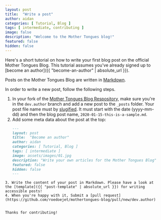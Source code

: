 ```yaml
---
layout: post
title:  "Write a post"
author: aidan
categories: [ Tutorial, Blog ]
tags: [ intermediate, contributing ]
image: false
description: "Welcome to the Mother Tongues blog!"
featured: false
hidden: false
---
```


Here's a short tutorial on how to write your first blog post on the official Mother Tongues Blog. This tutorial assumes you've already signed up to [become an author]({{ "become-an-author" | absolute_url }}).

Posts on the Mother Tongues Blog are written in [Markdown](https://en.wikipedia.org/wiki/Markdown).

In order to write a new post, follow the following steps.

1. In your fork of the [Mother Tongues Blog Respository](https://github.com/roedoejet/mothertongues-blog), make sure you're in the `dev.author` branch and add a new post to the `_posts` folder. Your post file name must by [slugified](https://blog.tersmitten.nl/slugify/). It must start with the date (yyyy-mm-dd) and then the blog post name, `2020-01-15-this-is-a-sample.md`.
2. Add some meta data about the post at the top:
   ```markdown
   ---
   layout: post
   title:  "Become an author"
   author: aidan
   categories: [ Tutorial, Blog ]
   tags: [ intermediate ]
   image: assets/images/01.jpg
   description: "Write your own articles for the Mother Tongues Blog"
   featured: false
   hidden: false
   ---
```
3. Write the content of your post in Markdown. Please have a look at the [template]({{ "post-template" | absolute_url }}) for writing accessible posts!
4. When you're happy with it, Submit a [pull request](https://github.com/roedoejet/mothertongues-blog/pull/new/dev.author)


Thanks for contributing!